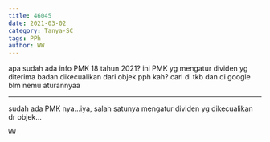 ```yaml
---
title: 46045
date: 2021-03-02
category: Tanya-SC
tags: PPh
author: WW
---
```


apa sudah ada info PMK 18 tahun 2021? ini PMK yg mengatur dividen yg diterima badan dikecualikan dari objek pph kah? cari di tkb dan di google blm nemu aturannyaa

---

sudah ada PMK nya...iya, salah satunya mengatur dividen yg dikecualikan dr objek...

`WW`
